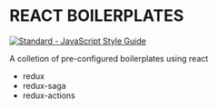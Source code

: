 # REACT BOILERPLATES

[![Standard - JavaScript Style Guide](https://img.shields.io/badge/code_style-standard-brightgreen.svg)](http://standardjs.com/)

A colletion of pre-configured boilerplates using react

- redux
- redux-saga
- redux-actions